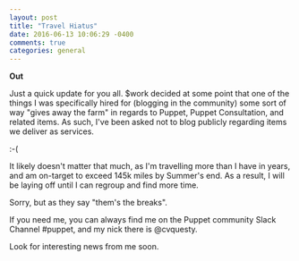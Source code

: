 ```yaml
---
layout: post
title: "Travel Hiatus"
date: 2016-06-13 10:06:29 -0400
comments: true
categories: general
---
```

**Out**

Just a quick update for you all. $work decided at some point that one of the things I was specifically hired for (blogging in the community) some sort of way "gives away the farm" in regards to Puppet, Puppet Consultation, and related items. As such, I've been asked not to blog publicly regarding items we deliver as services.

:-(

It likely doesn't matter that much, as I'm travelling more than I have in years, and am on-target to exceed 145k miles by Summer's end.  As a result, I will be laying off until I can regroup and find more time.

Sorry, but as they say "them's the breaks".

If you need me, you can always find me on the Puppet community Slack Channel #puppet, and my nick there is @cvquesty.

Look for interesting news from me soon.